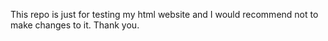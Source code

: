 This repo is just for testing my html website and I would recommend not to make changes to it. Thank you.
